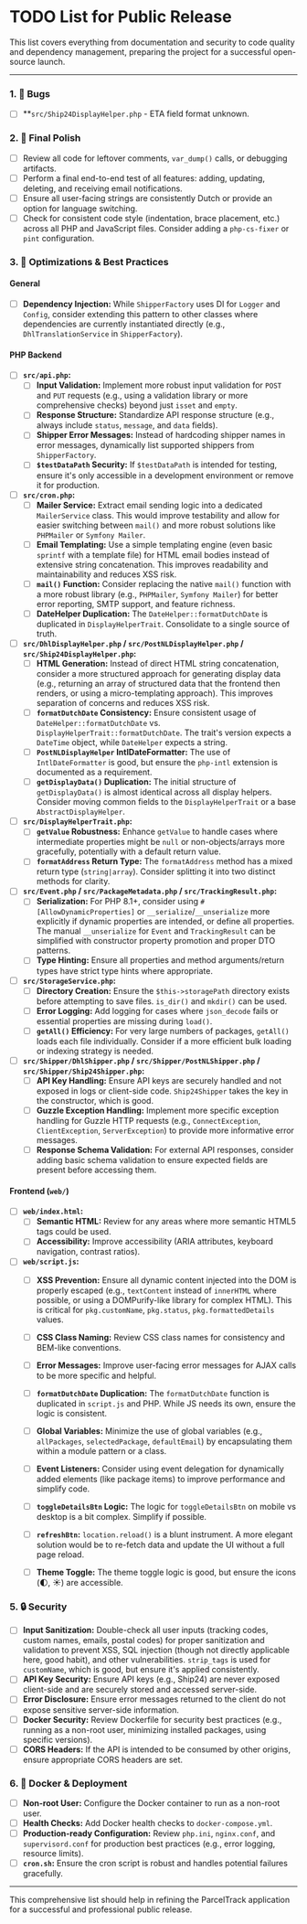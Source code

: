 # TODO List for Public Release

This list covers everything from documentation and security to code quality and dependency management, preparing the project for a successful open-source launch.

---
### 1. 🧹 Bugs

- [ ] **`src/Ship24DisplayHelper.php` - ETA field format unknown.

### 2. 🧹 Final Polish

- [ ] Review all code for leftover comments, `var_dump()` calls, or debugging artifacts.
- [ ] Perform a final end-to-end test of all features: adding, updating, deleting, and receiving email notifications.
- [ ] Ensure all user-facing strings are consistently Dutch or provide an option for language switching.
- [ ] Check for consistent code style (indentation, brace placement, etc.) across all PHP and JavaScript files. Consider adding a `php-cs-fixer` or `pint` configuration.

### 3. 🚀 Optimizations & Best Practices

#### General
- [ ] **Dependency Injection:** While `ShipperFactory` uses DI for `Logger` and `Config`, consider extending this pattern to other classes where dependencies are currently instantiated directly (e.g., `DhlTranslationService` in `ShipperFactory`).

#### PHP Backend
- [ ] **`src/api.php`:**
    - [ ] **Input Validation:** Implement more robust input validation for `POST` and `PUT` requests (e.g., using a validation library or more comprehensive checks) beyond just `isset` and `empty`.
    - [ ] **Response Structure:** Standardize API response structure (e.g., always include `status`, `message`, and `data` fields).
    - [ ] **Shipper Error Messages:** Instead of hardcoding shipper names in error messages, dynamically list supported shippers from `ShipperFactory`.
    - [ ] **`$testDataPath` Security:** If `$testDataPath` is intended for testing, ensure it's only accessible in a development environment or remove it for production.
- [ ] **`src/cron.php`:**
    - [ ] **Mailer Service:** Extract email sending logic into a dedicated `MailerService` class. This would improve testability and allow for easier switching between `mail()` and more robust solutions like `PHPMailer` or `Symfony Mailer`.
    - [ ] **Email Templating:** Use a simple templating engine (even basic `sprintf` with a template file) for HTML email bodies instead of extensive string concatenation. This improves readability and maintainability and reduces XSS risk.
    - [ ] **`mail()` Function:** Consider replacing the native `mail()` function with a more robust library (e.g., `PHPMailer`, `Symfony Mailer`) for better error reporting, SMTP support, and feature richness.
    - [ ] **DateHelper Duplication:** The `DateHelper::formatDutchDate` is duplicated in `DisplayHelperTrait`. Consolidate to a single source of truth.
- [ ] **`src/DhlDisplayHelper.php` / `src/PostNLDisplayHelper.php` / `src/Ship24DisplayHelper.php`:**
    - [ ] **HTML Generation:** Instead of direct HTML string concatenation, consider a more structured approach for generating display data (e.g., returning an array of structured data that the frontend then renders, or using a micro-templating approach). This improves separation of concerns and reduces XSS risk.
    - [ ] **`formatDutchDate` Consistency:** Ensure consistent usage of `DateHelper::formatDutchDate` vs. `DisplayHelperTrait::formatDutchDate`. The trait's version expects a `DateTime` object, while `DateHelper` expects a string.
    - [ ] **`PostNLDisplayHelper` IntlDateFormatter:** The use of `IntlDateFormatter` is good, but ensure the `php-intl` extension is documented as a requirement.
    - [ ] **`getDisplayData()` Duplication:** The initial structure of `getDisplayData()` is almost identical across all display helpers. Consider moving common fields to the `DisplayHelperTrait` or a base `AbstractDisplayHelper`.
- [ ] **`src/DisplayHelperTrait.php`:**
    - [ ] **`getValue` Robustness:** Enhance `getValue` to handle cases where intermediate properties might be `null` or non-objects/arrays more gracefully, potentially with a default return value.
    - [ ] **`formatAddress` Return Type:** The `formatAddress` method has a mixed return type (`string|array`). Consider splitting it into two distinct methods for clarity.
- [ ] **`src/Event.php` / `src/PackageMetadata.php` / `src/TrackingResult.php`:**
    - [ ] **Serialization:** For PHP 8.1+, consider using `#[AllowDynamicProperties]` or `__serialize`/`__unserialize` more explicitly if dynamic properties are intended, or define all properties. The manual `__unserialize` for `Event` and `TrackingResult` can be simplified with constructor property promotion and proper DTO patterns.
    - [ ] **Type Hinting:** Ensure all properties and method arguments/return types have strict type hints where appropriate.
- [ ] **`src/StorageService.php`:**
    - [ ] **Directory Creation:** Ensure the `$this->storagePath` directory exists before attempting to save files. `is_dir()` and `mkdir()` can be used.
    - [ ] **Error Logging:** Add logging for cases where `json_decode` fails or essential properties are missing during `load()`.
    - [ ] **`getAll()` Efficiency:** For very large numbers of packages, `getAll()` loads each file individually. Consider if a more efficient bulk loading or indexing strategy is needed.
- [ ] **`src/Shipper/DhlShipper.php` / `src/Shipper/PostNLShipper.php` / `src/Shipper/Ship24Shipper.php`:**
    - [ ] **API Key Handling:** Ensure API keys are securely handled and not exposed in logs or client-side code. `Ship24Shipper` takes the key in the constructor, which is good.
    - [ ] **Guzzle Exception Handling:** Implement more specific exception handling for Guzzle HTTP requests (e.g., `ConnectException`, `ClientException`, `ServerException`) to provide more informative error messages.
    - [ ] **Response Schema Validation:** For external API responses, consider adding basic schema validation to ensure expected fields are present before accessing them.

#### Frontend (`web/`)
- [ ] **`web/index.html`:**
    - [ ] **Semantic HTML:** Review for any areas where more semantic HTML5 tags could be used.
    - [ ] **Accessibility:** Improve accessibility (ARIA attributes, keyboard navigation, contrast ratios).
- [ ] **`web/script.js`:**
    - [ ] **XSS Prevention:** Ensure all dynamic content injected into the DOM is properly escaped (e.g., `textContent` instead of `innerHTML` where possible, or using a DOMPurify-like library for complex HTML). This is critical for `pkg.customName`, `pkg.status`, `pkg.formattedDetails` values.
    - [ ] **CSS Class Naming:** Review CSS class names for consistency and BEM-like conventions.
    - [ ] **Error Messages:** Improve user-facing error messages for AJAX calls to be more specific and helpful.
    - [ ] **`formatDutchDate` Duplication:** The `formatDutchDate` function is duplicated in `script.js` and PHP. While JS needs its own, ensure the logic is consistent.
    - [ ] **Global Variables:** Minimize the use of global variables (e.g., `allPackages`, `selectedPackage`, `defaultEmail`) by encapsulating them within a module pattern or a class.
    - [ ] **Event Listeners:** Consider using event delegation for dynamically added elements (like package items) to improve performance and simplify code.
    - [ ] **`toggleDetailsBtn` Logic:** The logic for `toggleDetailsBtn` on mobile vs desktop is a bit complex. Simplify if possible.
    - [ ] **`refreshBtn`:** `location.reload()` is a blunt instrument. A more elegant solution would be to re-fetch data and update the UI without a full page reload.
    - [ ] **Theme Toggle:** The theme toggle logic is good, but ensure the icons (🌓, ☀️) are accessible.


### 5. 🔒 Security

- [ ] **Input Sanitization:** Double-check all user inputs (tracking codes, custom names, emails, postal codes) for proper sanitization and validation to prevent XSS, SQL injection (though not directly applicable here, good habit), and other vulnerabilities. `strip_tags` is used for `customName`, which is good, but ensure it's applied consistently.
- [ ] **API Key Security:** Ensure API keys (e.g., Ship24) are never exposed client-side and are securely stored and accessed server-side.
- [ ] **Error Disclosure:** Ensure error messages returned to the client do not expose sensitive server-side information.
- [ ] **Docker Security:** Review Dockerfile for security best practices (e.g., running as a non-root user, minimizing installed packages, using specific versions).
- [ ] **CORS Headers:** If the API is intended to be consumed by other origins, ensure appropriate CORS headers are set.

### 6. 🐳 Docker & Deployment

- [ ] **Non-root User:** Configure the Docker container to run as a non-root user.
- [ ] **Health Checks:** Add Docker health checks to `docker-compose.yml`.
- [ ] **Production-ready Configuration:** Review `php.ini`, `nginx.conf`, and `supervisord.conf` for production best practices (e.g., error logging, resource limits).
- [ ] **`cron.sh`:** Ensure the cron script is robust and handles potential failures gracefully.

---
This comprehensive list should help in refining the ParcelTrack application for a successful and professional public release.
